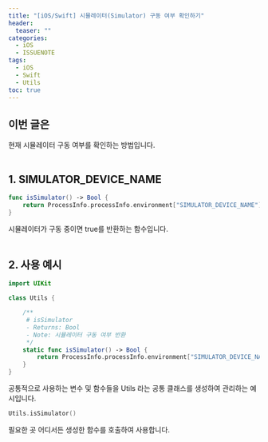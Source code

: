 ```yaml
---
title: "[iOS/Swift] 시뮬레이터(Simulator) 구동 여부 확인하기"
header:
  teaser: ""
categories:
  - iOS
  - ISSUENOTE
tags:
  - iOS
  - Swift
  - Utils
toc: true
---
```


## 이번 글은 
현재 시뮬레이터 구동 여부를 확인하는 방법입니다.<br><br>

## 1. SIMULATOR_DEVICE_NAME

```swift 
func isSimulator() -> Bool {
    return ProcessInfo.processInfo.environment["SIMULATOR_DEVICE_NAME"] != nil
}
```
시뮬레이터가 구동 중이면 true를 반환하는 함수입니다.
<br><br>

## 2. 사용 예시

```swift 
import UIKit

class Utils {

    /**
     # isSimulator
     - Returns: Bool
     - Note: 시뮬레이터 구동 여부 반환
     */
    static func isSimulator() -> Bool {
        return ProcessInfo.processInfo.environment["SIMULATOR_DEVICE_NAME"] != nil
    }
}
```
공통적으로 사용하는 변수 및 함수들을 Utils 라는 공통 클래스를 생성하여 관리하는 예시입니다. <br>

```swift
Utils.isSimulator()
```
필요한 곳 어디서든 생성한 함수를 호출하여 사용합니다.<br><br>
